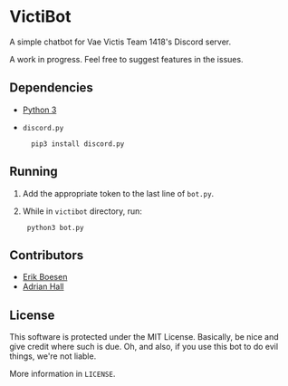 # VictiBot

A simple chatbot for Vae Victis Team 1418's Discord server.

A work in progress. Feel free to suggest features in the issues.

## Dependencies
* [Python 3](https://www.python.org/downloads)
* `discord.py`

        pip3 install discord.py


## Running
1. Add the appropriate token to the last line of `bot.py`.
2. While in `victibot` directory, run:

        python3 bot.py


## Contributors
* [Erik Boesen](https://github.com/ErikBoesen)
* [Adrian Hall](https://github.com/Aderhall)

## License
This software is protected under the MIT License. Basically, be nice and give credit where such is due. Oh, and also, if you use this bot to do evil things, we're not liable.

More information in `LICENSE`.
